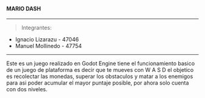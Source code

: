 ####  MARIO DASH
****

> Integrantes:
- Ignacio Lizarazu - 47046
- Manuel Mollinedo - 47754


------------

Este es un juego realizado en Godot Engine tiene el funcionamiento basico de un juego de plataforma es decir que te mueves con W A S D el objetico es recolectar las monedas, superar los obstaculos y matar a los enemigos para asi poder acumular el mayor puntaje posible, por ahora solo cuenta con dos niveles.




